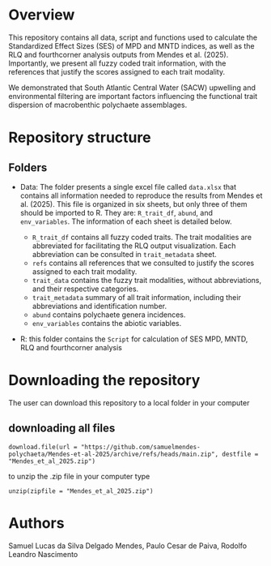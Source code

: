 
# Overview

This repository contains all data, script and functions used to calculate the Standardized Effect Sizes (SES) of MPD and MNTD indices, as well as the RLQ and fourthcorner analysis outputs from Mendes et al. (2025). Importantly, we present all fuzzy coded trait information, with the references that justify the scores assigned to each trait modality.

We demonstrated that South Atlantic Central Water (SACW) upwelling and environmental filtering are important factors influencing the functional trait dispersion of macrobenthic polychaete assemblages.

# Repository structure

## Folders 

- Data: The folder presents a single excel file called `data.xlsx` that contains all information needed to reproduce the results from Mendes et al. (2025). This file is organized in six sheets, but only three of them should be imported to R. They are: `R_trait_df`, `abund`, and `env_variables`. The information of each sheet is detailed below.
    + `R_trait_df` contains all fuzzy coded traits. The trait modalities are abbreviated for facilitating the RLQ output visualization. Each abbreviation can be consulted in `trait_metadata` sheet. 
    + `refs` contains all references that we consulted to justify the scores assigned to each trait modality. 
    + `trait_data` contains the fuzzy trait modalities, without abbreviations, and their respective categories.
    + `trait_metadata` summary of all trait information, including their abbreviations and identification number. 
    + `abund` contains polychaete genera incidences. 
    + `env_variables` contains the abiotic variables. 
 
      
- R: this folder contains the `Script` for calculation of SES MPD, MNTD, RLQ and fourthcorner analysis 


  
# Downloading the repository

The user can download this repository to a local folder in your computer 

## downloading all files

```{r eval=FALSE, echo=TRUE}
download.file(url = "https://github.com/samuelmendes-polychaeta/Mendes-et-al-2025/archive/refs/heads/main.zip", destfile = "Mendes_et_al_2025.zip")
```


to unzip the .zip file in your computer type

```{r eval=FALSE,echo=TRUE}
unzip(zipfile = "Mendes_et_al_2025.zip")
```


# Authors

Samuel Lucas da Silva Delgado Mendes, Paulo Cesar de Paiva, Rodolfo Leandro Nascimento

